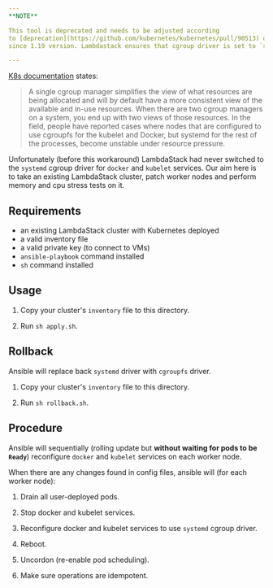 ```yaml
---
**NOTE**

This tool is deprecated and needs to be adjusted according
to [deprecation](https://github.com/kubernetes/kubernetes/pull/90513) of `--cgroup-driver` flag in `kubeadm-flags.env`
since 1.19 version. Lambdastack ensures that cgroup driver is set to `systemd` during apply and upgrade.

---
```


[K8s documentation](https://kubernetes.io/docs/setup/production-environment/container-runtimes/#cgroup-drivers) states:

> A single cgroup manager simplifies the view of what resources are being allocated and will by default have a more consistent view of the available and in-use resources.
> When there are two cgroup managers on a system, you end up with two views of those resources.
> In the field, people have reported cases where nodes that are configured to use cgroupfs for the kubelet and Docker, but systemd for the rest of the processes, become unstable under resource pressure.

Unfortunately (before this workaround) LambdaStack had never switched to the `systemd` cgroup driver for `docker` and `kubelet` services.
Our aim here is to take an existing LambdaStack cluster, patch worker nodes and perform memory and cpu stress tests on it.

## Requirements

- an existing LambdaStack cluster with Kubernetes deployed
- a valid inventory file
- a valid private key (to connect to VMs)
- `ansible-playbook` command installed
- `sh` command installed

## Usage

1. Copy your cluster's `inventory` file to this directory.

2. Run `sh apply.sh`.

## Rollback

Ansible will replace back `systemd` driver with `cgroupfs` driver.

1. Copy your cluster's `inventory` file to this directory.

2. Run `sh rollback.sh`.

## Procedure

Ansible will sequentially (rolling update but **without waiting for pods to be `Ready`**) reconfigure `docker` and `kubelet` services on each worker node.

When there are any changes found in config files, ansible will (for each worker node):

1. Drain all user-deployed pods.

2. Stop docker and kubelet services.

3. Reconfigure docker and kubelet services to use `systemd` cgroup driver.

4. Reboot.

5. Uncordon (re-enable pod scheduling).

6. Make sure operations are idempotent.

